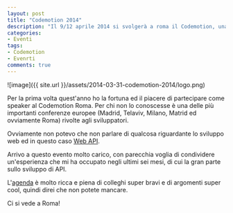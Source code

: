 ```yaml
---
layout: post
title: "Codemotion 2014"
description: "Il 9/12 aprile 2014 si svolgerà a roma il Codemotion, una delle più importanti conferenze europe rivolte agli sviluppatori"
categories:
- Eventi
tags:
- Codemotion
- Evenrti
comments: true
---
```


![image]({{ site.url }}/assets/2014-03-31-codemotion-2014/logo.png)

Per la prima volta quest'anno ho la fortuna ed il piacere di partecipare come speaker al Codemotion Roma. Per chi non lo conoscesse è una delle più importanti conferenze europee (Madrid, Telaviv, Milano, Matrid ed ovviamente Roma) rivolte agli sviluppatori.

Ovviamente non potevo che non parlare di qualcosa riguardante lo sviluppo web ed in questo caso [Web API](/tag/#WebAPI).

Arrivo a questo evento molto carico, con parecchia voglia di condividere un'esperienza che mi ha occupato negli ultimi sei mesi, di cui la gran parte sullo sviluppo di API.

L'[agenda](http://rome.codemotionworld.com/2014/conference/) è molto ricca e piena di colleghi super bravi e di argomenti super cool, quindi direi che non potete mancare.

Ci si vede a Roma!

